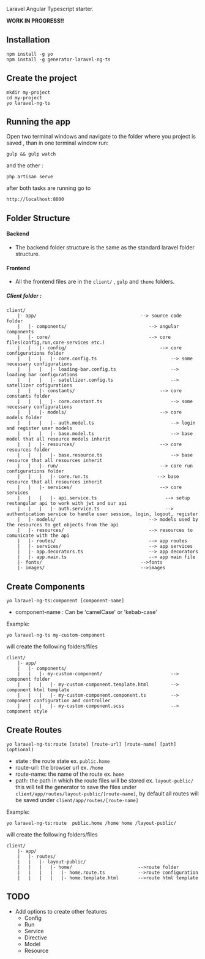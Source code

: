 Laravel Angular Typescript starter.

**WORK IN PROGRESS!!**
## Installation
``` 
npm install -g yo
npm install -g generator-laravel-ng-ts
 ```
## Create the project 
```
mkdir my-project
cd my-project
yo laravel-ng-ts
```
## Running the app
Open two terminal windows and navigate to the folder where you 
project is saved , than in one terminal window run:
```
gulp && gulp watch
```
and the other : 
```
php artisan serve
```

after both tasks are running go to 
```
http://localhost:8000
```
## Folder Structure 
#### Backend
- The backend folder structure is the same as the standard laravel folder structure.
#### Frontend
- All the frontend files are in the  ```client/``` , ```gulp``` and ```theme``` folders.
##### Client folder :
```
client/
    |- app/                                      --> source code folder
    |   |- components/                              --> angular components
    |   |- core/                                    --> core files(config,run,core-services etc.)
    |   |   |- config/                                  --> core configurations folder
    |   |   |   |- core.config.ts                           --> some necessary configurations
    |   |   |   |- loading-bar.config.ts                    --> loading bar configurations
    |   |   |   |- satellizer.config.ts                     --> satellizer cofigurations
    |   |   |- constants/                               --> core constants folder
    |   |   |   |- core.constant.ts                         --> some necessary configurations
    |   |   |- models/                                  --> core models folder
    |   |   |   |- auth.model.ts                            --> login and register user models
    |   |   |   |- base.model.ts                            --> base model that all resource models inherit
    |   |   |- resources/                               --> core resources folder
    |   |   |   |- base.resource.ts                         --> base resource that all resources inherit
    |   |   |- run/                                     --> core run configurations folder
    |   |   |   |- core.run.ts                         --> base resource that all resources inherit
    |   |   |- services/                                --> core services
    |   |   |   |- api.service.ts                         --> setup restangular api to work with jwt and our api
    |   |   |   |- auth.service.ts                        --> authentication service to handle user session, login, logout, register
    |   |- models/                                  --> models used by the resources to get objects from the api
    |   |- resources/                               --> resources to comunicate with the api
    |   |- routes/                                  --> app routes
    |   |- services/                                --> app services
    |   |- app.decorators.ts                        --> app decorators
    |   |- app.main.ts                              --> app main file
    |- fonts/                                    -->fonts
    |- images/                                   -->images
```
## Create Components
```
yo laravel-ng-ts:component [component-name]
```
- component-name : Can be 'camelCase' or 'kebab-case'

Example:
```
yo laravel-ng-ts my-custom-component
```

will create the following folders/files
```
client/
    |- app/
    |   |- components/
    |   |   |- my-custom-component/                         --> component folder
    |   |   |   |- my-custom-component.template.html        --> component html template
    |   |   |   |- my-custom-component.component.ts         --> component configuration and controller 
    |   |   |   |- my-custom-component.scss                 --> component style
```

## Create Routes
```
yo laravel-ng-ts:route [state] [route-url] [route-name] [path](optional)
```
- state : the route state ex. ```public.home```
- route-url: the browser url  ex. ```/home```
- route-name: the name of the route ex. ```home```
- path: the path in which the route files will be stored ex. ```layout-public/``` this will 
tell the generator to save the files under ```client/app/routes/layout-public/[route-name]```, by default all routes 
will be saved under ```client/app/routes/[route-name]```

Example:

```
yo laravel-ng-ts:route  public.home /home home /layout-public/
```
will create the following folders/files

```
client/
    |- app/
    |   |- routes/
    |   |   |- layout-public/
    |   |   |   |- home/                        -->route folder
    |   |   |   |   |- home.route.ts            -->route configuration
    |   |   |   |   |- home.template.html       -->route html template
```
## TODO
- Add options to create other features
    - Config
    - Run
    - Service
    - Directive
    - Model
    - Resource
 
## 
